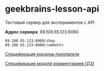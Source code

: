 # geekbrains-lesson-api
Тестовый сервер для экспериментов с API

**Адрес сервера**: 89.108.65.123:8080

```
89.108.65.123:8080/shop
89.108.65.123:8080/comments
```

[Спецификация корзины покупателя](./shop_api_doc.md)

[Спецификация модуля комментариев (ДЗ)](./comments_api_doc.md)
